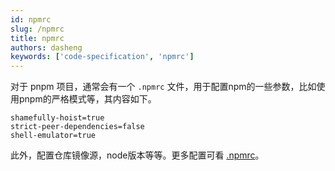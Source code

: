 ```yaml
---
id: npmrc
slug: /npmrc
title: npmrc
authors: dasheng
keywords: ['code-specification', 'npmrc']
---
```


对于 pnpm 项目，通常会有一个 `.npmrc` 文件，用于配置npm的一些参数，比如使用pnpm的严格模式等，其内容如下。

```properties title='.npmrc' icon='logos:npm-icon'
shamefully-hoist=true
strict-peer-dependencies=false
shell-emulator=true
```

此外，配置仓库镜像源，node版本等等。更多配置可看 [.npmrc](https://pnpm.io/npmrc)。
